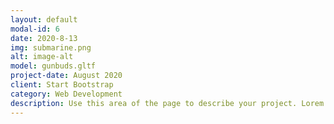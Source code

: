 ```yaml
---
layout: default
modal-id: 6
date: 2020-8-13
img: submarine.png
alt: image-alt
model: gunbuds.gltf
project-date: August 2020
client: Start Bootstrap
category: Web Development
description: Use this area of the page to describe your project. Lorem ipsum dolor sit amet, consectetur adipisicing elit. Mollitia neque assumenda ipsam nihil, molestias magnam, recusandae quos quis inventore quisquam velit asperiores, vitae? Reprehenderit soluta, eos quod consequuntur itaque. Nam.
---
```

